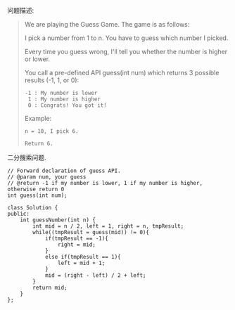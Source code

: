 问题描述:

> We are playing the Guess Game. The game is as follows:
> 
> I pick a number from 1 to n. You have to guess which number I picked.
> 
> Every time you guess wrong, I'll tell you whether the number is higher or lower.
> 
> You call a pre-defined API guess(int num) which returns 3 possible results (-1, 1, or 0):
> 
>     -1 : My number is lower
>      1 : My number is higher
>      0 : Congrats! You got it!
> 
> Example:
> 
>     n = 10, I pick 6.
> 
>     Return 6.

二分搜索问题.

    // Forward declaration of guess API.
    // @param num, your guess
    // @return -1 if my number is lower, 1 if my number is higher, otherwise return 0
    int guess(int num);

    class Solution {
    public:
        int guessNumber(int n) {
            int mid = n / 2, left = 1, right = n, tmpResult;
            while((tmpResult = guess(mid)) != 0){
                if(tmpResult == -1){
                    right = mid;
                }
                else if(tmpResult == 1){
                    left = mid + 1;
                }
                mid = (right - left) / 2 + left;
            }
            return mid;
        }
    };